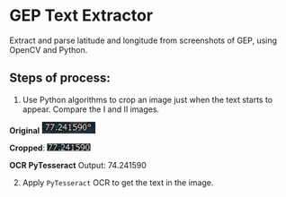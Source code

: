 # GEP Text Extractor
Extract and parse latitude and longitude from screenshots of GEP, using OpenCV and Python.


## Steps of process:
1. Use Python algorithms to crop an image just when the text starts to appear. Compare the I and II images.

  **Original**
  ![Portal Home Page](https://github.com/alpha74/gep_text_extractor/blob/master/images/s1.png)

  **Cropped**:
  ![Portal Home Page](https://github.com/alpha74/gep_text_extractor/blob/master/images/s2.png)
  
  **OCR PyTesseract**
  Output: 74.241590

2. Apply `PyTesseract` OCR to get the text in the image.
